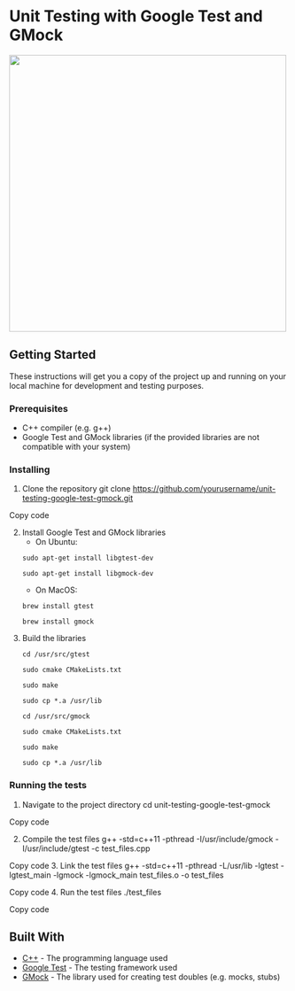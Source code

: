 # Unit Testing with Google Test and GMock

<img src="https://user-images.githubusercontent.com/84153519/213343493-141648ee-dd5e-45e4-ae7f-b54108c87424.png" width="500" height="500">


## Getting Started

These instructions will get you a copy of the project up and running on your local machine for development and testing purposes.

### Prerequisites

- C++ compiler (e.g. g++)
- Google Test and GMock libraries (if the provided libraries are not compatible with your system)

### Installing

1. Clone the repository
git clone https://github.com/yourusername/unit-testing-google-test-gmock.git

Copy code

2. Install Google Test and GMock libraries
    - On Ubuntu:
    ```
    sudo apt-get install libgtest-dev
    ```
    ```
    sudo apt-get install libgmock-dev
    ```
    - On MacOS: 
    ```
    brew install gtest
    ```
    ```
    brew install gmock
    ```
3. Build the libraries 
    ```
    cd /usr/src/gtest
    ```
    ```
    sudo cmake CMakeLists.txt
    ```
    ```
    sudo make
    ```
    ```
    sudo cp *.a /usr/lib
    ```
    ```
    cd /usr/src/gmock
    ```
    ```
    sudo cmake CMakeLists.txt
    ```
    ```
    sudo make
    ```
    ```
    sudo cp *.a /usr/lib
    ```

### Running the tests

1. Navigate to the project directory
cd unit-testing-google-test-gmock

Copy code

2. Compile the test files
g++ -std=c++11 -pthread -I/usr/include/gmock -I/usr/include/gtest -c test_files.cpp

Copy code
3. Link the test files 
g++ -std=c++11 -pthread -L/usr/lib -lgtest -lgtest_main -lgmock -lgmock_main test_files.o -o test_files

Copy code
4. Run the test files 
./test_files

Copy code

## Built With

* [C++](https://en.wikipedia.org/wiki/C%2B%2B) - The programming language used
* [Google Test](https://github.com/google/googletest) - The testing framework used
* [GMock](https://github.com/google/googletest/tree/master/googlemock) - The library used for creating test doubles (e.g. mocks, stubs)
